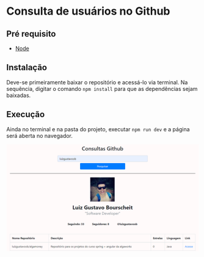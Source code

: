 # Consulta de usuários no Github

## Pré requisito

* [Node](https://nodejs.org/en/)

## Instalação

Deve-se primeiramente baixar o repositório e acessá-lo via terminal. Na sequência, digitar o comando ```npm install``` para que as dependências sejam baixadas.

## Execução

Ainda no terminal e na pasta do projeto, executar ```npm run dev``` e a página será aberta no navegador.


![](screenshot.PNG)
